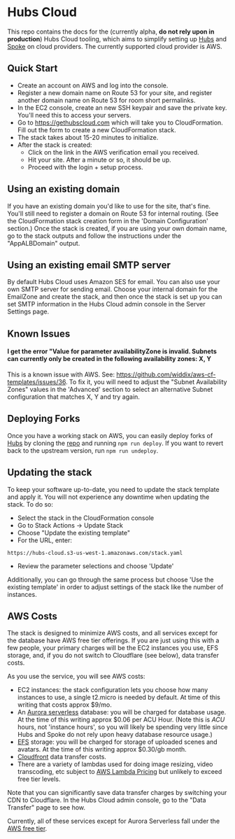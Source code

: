 # Hubs Cloud

This repo contains the docs for the (currently alpha, **do not rely upon in production**) Hubs Cloud tooling, which aims to simplify setting up [Hubs](https://hubs.mozilla.com) and [Spoke](https://hubs.mozilla.com/spoke) on cloud providers. The currently supported cloud provider is AWS.

## Quick Start

- Create an account on AWS and log into the console.
- Register a new domain name on Route 53 for your site, and register another domain name on Route 53 for room short permalinks. 
- In the EC2 console, create an new SSH keypair and save the private key. You'll need this to access your servers.
- Go to https://gethubscloud.com which will take you to CloudFormation. Fill out the form to create a new CloudFormation stack.
- The stack takes about 15-20 minutes to initialize.
- After the stack is created:
  - Click on the link in the AWS verification email you received.
  - Hit your site. After a minute or so, it should be up.
  - Proceed with the login + setup process.

## Using an existing domain

If you have an existing domain you'd like to use for the site, that's fine. You'll still need to register a domain on Route 53 for internal routing. (See the CloudFormation stack creation form in the 'Domain Configuration' section.) Once the stack is created, if you are using your own domain name, go to the stack outputs and follow the instructions under the "AppALBDomain" output. 

## Using an existing email SMTP server

By default Hubs Cloud uses Amazon SES for email. You can also use your own SMTP server for sending email. Choose your internal domain for the EmailZone and create the stack, and then once the stack is set up you can set SMTP information in the Hubs Cloud admin console in the Server Settings page.

## Known Issues

#### I get the error "Value for parameter availabilityZone is invalid. Subnets can currently only be created in the following availability zones: X, Y

This is a known issue with AWS. See: https://github.com/widdix/aws-cf-templates/issues/36. To fix it, you will need to adjust the "Subnet Availability Zones" values in the 'Advanced' section to select an alternative Subnet configuration that matches X, Y and try again.

## Deploying Forks

Once you have a working stack on AWS, you can easily deploy forks of [Hubs](https://hubs.mozilla.com) by cloning the [repo](https://github.com/mozilla/hubs) and running `npm run deploy`. If you want to revert back to the upstream version, run `npm run undeploy`.

## Updating the stack

To keep your software up-to-date, you need to update the stack template and apply it. You will not experience any downtime when updating the stack. To do so:

- Select the stack in the CloudFormation console
- Go to Stack Actions -> Update Stack
- Choose "Update the existing template"
- For the URL, enter:
```
https://hubs-cloud.s3-us-west-1.amazonaws.com/stack.yaml
```
- Review the parameter selections and choose 'Update'

Additionally, you can go through the same process but choose 'Use the existing template' in order to adjust settings of the stack like the number of instances.

## AWS Costs

The stack is designed to minimize AWS costs, and all services except for the database have AWS free tier offerings. If you are just using this with a few people, your primary charges will be the EC2 instances you use, EFS storage, and, if you do not switch to Cloudflare (see below), data transfer costs.

As you use the service, you will see AWS costs:

- EC2 instances: the stack configuration lets you choose how many instances to use, a single t2.micro is needed by default. At time of this writing that costs approx $9/mo.
- An [Aurora serverless](https://aws.amazon.com/rds/aurora/pricing/) database: you will be charged for database usage. At the time of this writing approx $0.06 per ACU Hour. (Note this is *ACU* hours, not 'instance hours', so you will likely be spending very little since Hubs and Spoke do not rely upon heavy database resource usage.)
- [EFS](https://aws.amazon.com/efs/pricing/) storage: you will be charged for storage of uploaded scenes and avatars. At the time of this writing approx $0.30/gb month.
- [Cloudfront](https://aws.amazon.com/cloudfront/pricing/) data transfer costs.
- There are a variety of lambdas used for doing image resizing, video transcoding, etc subject to [AWS Lambda Pricing](https://aws.amazon.com/lambda/pricing) but unlikely to exceed free tier levels.

Note that you can significantly save data transfer charges by switching your CDN to Cloudflare. In the Hubs Cloud admin console, go to the "Data Transfer" page to see how.

Currently, all of these services except for Aurora Serverless fall under the [AWS free tier](https://aws.amazon.com/free/).
